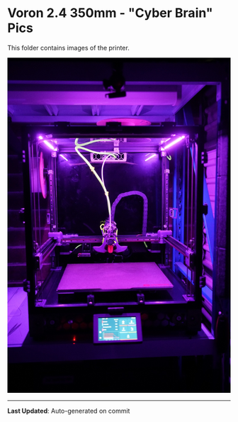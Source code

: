 # Voron 2.4 350mm - "Cyber Brain" Pics

This folder contains images of the printer.



![NEON-GENESIS INSPIRED](NEON.jpeg)


---

**Last Updated**: Auto-generated on commit  
